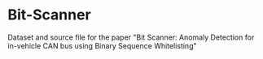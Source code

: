 # Bit-Scanner
Dataset and source file for the paper "Bit Scanner: Anomaly Detection for in-vehicle CAN bus using Binary Sequence Whitelisting"
